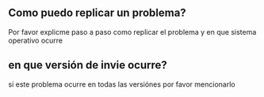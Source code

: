 ## Como puedo replicar un problema?

Por favor explicme paso a paso como replicar el problema y en que sistema operativo ocurre

## en que versión de invie ocurre?

si este problema ocurre en todas las versiónes por favor mencionarlo
